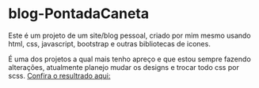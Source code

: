 # blog-PontadaCaneta
 
Este é um projeto de um site/blog pessoal, criado por mim mesmo usando html, css, javascript, bootstrap e outras bibliotecas de icones.

É uma dos projetos a qual mais tenho apreço e que estou sempre fazendo alterações, atualmente planejo mudar os designs e trocar todo css por scss.
[Confira o resultrado aqui:](https://nouangust.github.io/blog-PontadaCaneta/)
